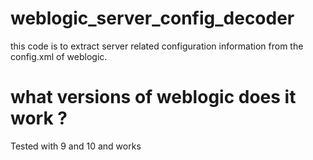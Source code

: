 # weblogic_server_config_decoder

this code is to extract server related configuration information from the config.xml of weblogic. 


# what versions of weblogic does it work ?

Tested with 9 and 10 and works

